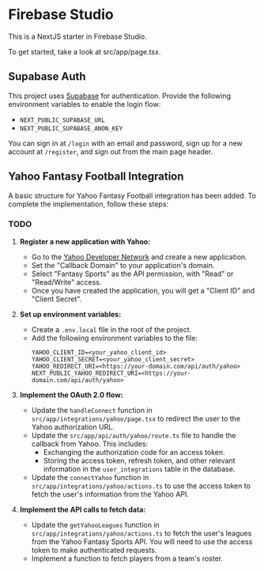 # Firebase Studio

This is a NextJS starter in Firebase Studio.

To get started, take a look at src/app/page.tsx.

## Supabase Auth

This project uses [Supabase](https://supabase.com) for authentication. Provide the following environment variables to enable the login flow:

- `NEXT_PUBLIC_SUPABASE_URL`
- `NEXT_PUBLIC_SUPABASE_ANON_KEY`

You can sign in at `/login` with an email and password, sign up for a new account at `/register`, and sign out from the main page header.

## Yahoo Fantasy Football Integration

A basic structure for Yahoo Fantasy Football integration has been added. To complete the implementation, follow these steps:

### TODO

1.  **Register a new application with Yahoo:**
    *   Go to the [Yahoo Developer Network](https://developer.yahoo.com/apps/create/) and create a new application.
    *   Set the "Callback Domain" to your application's domain.
    *   Select "Fantasy Sports" as the API permission, with "Read" or "Read/Write" access.
    *   Once you have created the application, you will get a "Client ID" and "Client Secret".

2.  **Set up environment variables:**
    *   Create a `.env.local` file in the root of the project.
    *   Add the following environment variables to the file:
        ```
        YAHOO_CLIENT_ID=<your_yahoo_client_id>
        YAHOO_CLIENT_SECRET=<your_yahoo_client_secret>
        YAHOO_REDIRECT_URI=<https://your-domain.com/api/auth/yahoo>
        NEXT_PUBLIC_YAHOO_REDIRECT_URI=<https://your-domain.com/api/auth/yahoo>
        ```

3.  **Implement the OAuth 2.0 flow:**
    *   Update the `handleConnect` function in `src/app/integrations/yahoo/page.tsx` to redirect the user to the Yahoo authorization URL.
    *   Update the `src/app/api/auth/yahoo/route.ts` file to handle the callback from Yahoo. This includes:
        *   Exchanging the authorization code for an access token.
        *   Storing the access token, refresh token, and other relevant information in the `user_integrations` table in the database.
    *   Update the `connectYahoo` function in `src/app/integrations/yahoo/actions.ts` to use the access token to fetch the user's information from the Yahoo API.

4.  **Implement the API calls to fetch data:**
    *   Update the `getYahooLeagues` function in `src/app/integrations/yahoo/actions.ts` to fetch the user's leagues from the Yahoo Fantasy Sports API. You will need to use the access token to make authenticated requests.
    *   Implement a function to fetch players from a team's roster.
